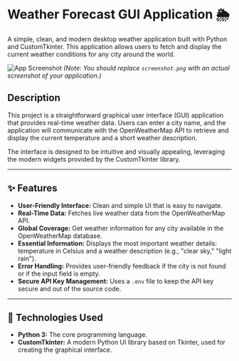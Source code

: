 # Weather Forecast GUI Application 🌦️

A simple, clean, and modern desktop weather application built with Python and CustomTkinter. This application allows users to fetch and display the current weather conditions for any city around the world.

![App Screenshot](./screenshot.pn)
*(Note: You should replace `screenshot.png` with an actual screenshot of your application.)*

## Description

This project is a straightforward graphical user interface (GUI) application that provides real-time weather data. Users can enter a city name, and the application will communicate with the OpenWeatherMap API to retrieve and display the current temperature and a short weather description.

The interface is designed to be intuitive and visually appealing, leveraging the modern widgets provided by the CustomTkinter library.

---

## ✨ Features

* **User-Friendly Interface:** Clean and simple UI that is easy to navigate.
* **Real-Time Data:** Fetches live weather data from the OpenWeatherMap API.
* **Global Coverage:** Get weather information for any city available in the OpenWeatherMap database.
* **Essential Information:** Displays the most important weather details: temperature in Celsius and a weather description (e.g., "clear sky," "light rain").
* **Error Handling:** Provides user-friendly feedback if the city is not found or if the input field is empty.
* **Secure API Key Management:** Uses a `.env` file to keep the API key secure and out of the source code.

---

## 🔧 Technologies Used

* **Python 3:** The core programming language.
* **CustomTkinter:** A modern Python UI library based on Tkinter, used for creating the graphical interface.
